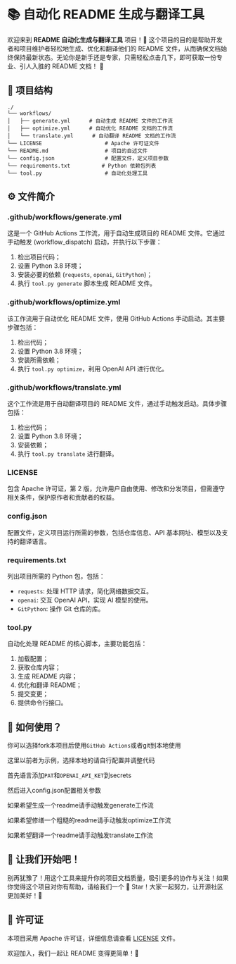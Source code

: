 # 📚 自动化 README 生成与翻译工具

欢迎来到 **README 自动化生成与翻译工具** 项目！🎉 这个项目的目的是帮助开发者和项目维护者轻松地生成、优化和翻译他们的 README 文件，从而确保文档始终保持最新状态。无论你是新手还是专家，只需轻松点击几下，即可获取一份专业、引人入胜的 README 文档！ 🚀

## 📂 项目结构

```plaintext
./
└── workflows/
│   ├── generate.yml      # 自动生成 README 文件的工作流
│   ├── optimize.yml      # 自动优化 README 文档的工作流
│   └── translate.yml      # 自动翻译 README 文档的工作流
└── LICENSE                    # Apache 许可证文件
└── README.md                  # 项目的自述文件
└── config.json                # 配置文件，定义项目参数
└── requirements.txt          # Python 依赖包列表
└── tool.py                    # 自动化处理工具
```

## ⚙️ 文件简介

### .github/workflows/generate.yml
这是一个 GitHub Actions 工作流，用于自动生成项目的 README 文件。它通过手动触发 (workflow_dispatch) 启动，并执行以下步骤：
1. 检出项目代码；
2. 设置 Python 3.8 环境；
3. 安装必要的依赖 (`requests`, `openai`, `GitPython`)；
4. 执行 `tool.py generate` 脚本生成 README 文件。

### .github/workflows/optimize.yml
该工作流用于自动优化 README 文件，使用 GitHub Actions 手动启动。其主要步骤包括：
1. 检出代码；
2. 设置 Python 3.8 环境；
3. 安装所需依赖；
4. 执行 `tool.py optimize`，利用 OpenAI API 进行优化。

### .github/workflows/translate.yml
这个工作流是用于自动翻译项目的 README 文件，通过手动触发启动。具体步骤包括：
1. 检出代码；
2. 设置 Python 3.8 环境；
3. 安装依赖；
4. 执行 `tool.py translate` 进行翻译。

### LICENSE
包含 Apache 许可证，第 2 版，允许用户自由使用、修改和分发项目，但需遵守相关条件，保护原作者和贡献者的权益。

### config.json
配置文件，定义项目运行所需的参数，包括仓库信息、API 基本网址、模型以及支持的翻译语言。

### requirements.txt
列出项目所需的 Python 包，包括：
- `requests`: 处理 HTTP 请求，简化网络数据交互。
- `openai`: 交互 OpenAI API，实现 AI 模型的使用。
- `GitPython`: 操作 Git 仓库的库。

### tool.py
自动化处理 README 的核心脚本，主要功能包括：
1. 加载配置；
2. 获取仓库内容；
3. 生成 README 内容；
4. 优化和翻译 README；
5. 提交变更；
6. 提供命令行接口。

## 🌸 如何使用？
你可以选择fork本项目后使用`GitHub Actions`或者git到本地使用

这里以前者为示例，选择本地的请自行配置并调整代码

首先语言添加`PAT`和`OPENAI_API_KET`到secrets

然后进入config.json配置相关参数

如果希望生成一个readme请手动触发generate工作流

如果希望修缮一个粗糙的readme请手动触发optimize工作流

如果希望翻译一个readme请手动触发translate工作流

## 🌟 让我们开始吧！

别再犹豫了！用这个工具来提升你的项目文档质量，吸引更多的协作与关注！如果你觉得这个项目对你有帮助，请给我们一个 💖 Star！大家一起努力，让开源社区更加美好！🌈

## 📄 许可证

本项目采用 Apache 许可证，详细信息请查看 [LICENSE](LICENSE) 文件。

欢迎加入，我们一起让 README 变得更简单！🚀